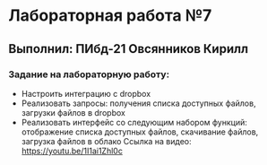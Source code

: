# Лабораторная работа №7
## Выполнил: ПИбд-21 Овсянников Кирилл
### Задание на лабораторную работу:
- Настроить интеграцию с dropbox
- Реализовать запросы: получения списка доступных файлов, загрузки файлов в dropbox
- Реализовать интерфейс со следующим набором функций: отображение списка доступных файлов, скачивание файлов, загрузка файлов в облако
Ссылка на видео: https://youtu.be/1I1ai1Zhl0c
